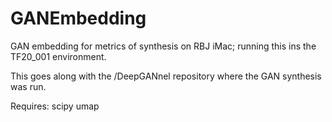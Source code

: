 # GANEmbedding
 GAN embedding for metrics of synthesis
 on RBJ iMac; running this ins the TF20_001 environment.
 
 This goes along with the /DeepGANnel repository where the GAN synthesis was run. 
 
 Requires:
 scipy
 umap
 
